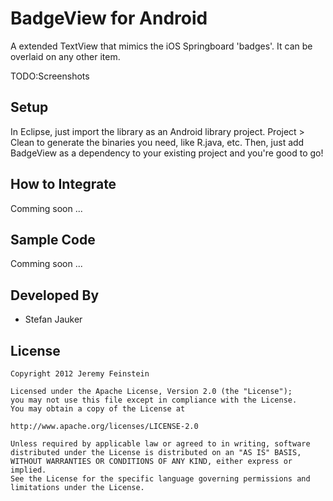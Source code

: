 BadgeView for Android
=====================

A extended TextView that mimics the iOS Springboard 'badges'. It can be overlaid on any other item.

TODO:Screenshots

Setup
-----

In Eclipse, just import the library as an Android library project. Project > Clean to generate the binaries you need, like R.java, etc.
Then, just add BadgeView as a dependency to your existing project and you're good to go!

How to Integrate
----------------

Comming soon ...


Sample Code
-----------

Comming soon ...

Developed By
------------

* Stefan Jauker

License
-------

    Copyright 2012 Jeremy Feinstein
    
    Licensed under the Apache License, Version 2.0 (the "License");
    you may not use this file except in compliance with the License.
    You may obtain a copy of the License at
    
    http://www.apache.org/licenses/LICENSE-2.0
    
    Unless required by applicable law or agreed to in writing, software
    distributed under the License is distributed on an "AS IS" BASIS,
    WITHOUT WARRANTIES OR CONDITIONS OF ANY KIND, either express or implied.
    See the License for the specific language governing permissions and
    limitations under the License.
